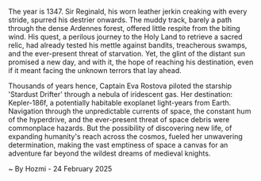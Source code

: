 
The year is 1347.  Sir Reginald, his worn leather jerkin creaking with every stride, spurred his destrier onwards.  The muddy track, barely a path through the dense Ardennes forest, offered little respite from the biting wind.  His quest, a perilous journey to the Holy Land to retrieve a sacred relic, had already tested his mettle against bandits, treacherous swamps, and the ever-present threat of starvation. Yet, the glint of the distant sun promised a new day, and with it, the hope of reaching his destination, even if it meant facing the unknown terrors that lay ahead.


Thousands of years hence, Captain Eva Rostova piloted the starship 'Stardust Drifter' through a nebula of iridescent gas.  Her destination: Kepler-186f, a potentially habitable exoplanet light-years from Earth.  Navigation through the unpredictable currents of space, the constant hum of the hyperdrive, and the ever-present threat of space debris were commonplace hazards. But the possibility of discovering new life, of expanding humanity's reach across the cosmos, fueled her unwavering determination, making the vast emptiness of space a canvas for an adventure far beyond the wildest dreams of medieval knights.

~ By Hozmi - 24 February 2025
